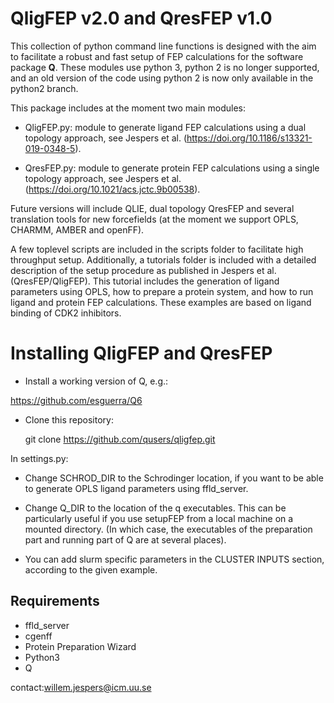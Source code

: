 # QligFEP v2.0 and QresFEP v1.0

This collection of python command line functions is designed with the
aim to facilitate a robust and fast setup of FEP calculations for the
software package **Q**. These modules use python 3, python 2 is no 
longer supported, and an old version of the code using python 2
is now only available in the python2 branch.

This package includes at the moment two main modules:  

- QligFEP.py: module to generate ligand FEP calculations using a
dual topology approach, 
see Jespers et al. (<https://doi.org/10.1186/s13321-019-0348-5>).  

- QresFEP.py: module to generate protein FEP calculations using a
single topology approach, 
see Jespers et al. (<https://doi.org/10.1021/acs.jctc.9b00538>). 

Future versions will include QLIE, dual topology QresFEP and several
translation tools for new forcefields (at the moment we support OPLS,
CHARMM, AMBER and openFF).

A few toplevel scripts are included in the scripts folder to facilitate
high throughput setup. Additionally, a tutorials folder is included
with a detailed description of the setup procedure as published in
Jespers et al. (QresFEP/QligFEP). This tutorial includes the generation
of ligand parameters using OPLS, how to prepare a protein system, and
how to run ligand and protein FEP calculations. These examples are 
based on ligand binding of CDK2 inhibitors.

# Installing QligFEP and QresFEP  

- Install a working version of Q, e.g.:  

https://github.com/esguerra/Q6


- Clone this repository:  

    git clone https://github.com/qusers/qligfep.git


In settings.py:  

- Change SCHROD_DIR to the Schrodinger location, if you want to be
able to generate OPLS ligand parameters using ffld_server.  

- Change Q_DIR to the location of the q executables. This can be
particularly useful if you use setupFEP from a local machine on
a mounted directory. (In which case, the executables of the preparation
part and running part of Q are at several places).  

- You can add slurm specific parameters in the CLUSTER INPUTS section,
according to the given example.   

## Requirements  
- ffld_server  
- cgenff  
- Protein Preparation Wizard  
- Python3  
- Q  

contact:willem.jespers@icm.uu.se

